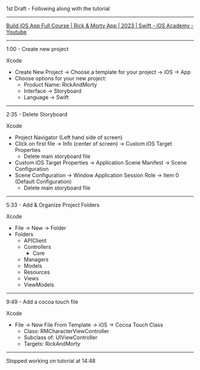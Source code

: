 1st Draft - Following along with the tutorial

- - - -

[Build iOS App Full Course | Rick & Morty App | 2023 | Swift - iOS Academy - Youtube](https://youtu.be/fTGA8cjbf5Y?si=v0uyfp1NcuOjlWBR)

- - - -

1:00 - Create new project

Xcode
* Create New Project -> Choose a template for your project -> iOS -> App
* Choose options for your new project:
  * Product Name: RickAndMorty
  * Interface -> Storyboard
  * Language -> Swift

- - - -

2:35 - Delete Storyboard

Xcode
* Project Navigator (Left hand side of screen)
* Click on first file -> Info (center of screen) -> Custom iOS Target Properties
  * Delete main storyboard file
* Custom iOS Target Properties -> Application Scene Manifest -> Scene Configuration
* Scene Configuration -> Window Application Session Role -> Item 0 (Default Configuration)
  * Delete main storyboard file

- - - -

5:33 - Add & Organize Project Folders

Xcode
* File -> New -> Folder
* Folders
  * APIClient
  * Controllers
    * Core 
  * Managers
  * Models
  * Resources
  * Views
  * ViewModels

- - - -

9:49 - Add a cocoa touch file

Xcode
* File -> New File From Template -> iOS -> Cocoa Touch Class
  * Class: RMCharacterViewController
  * Subclass of: UIViewController
  * Targets: RickAndMorty

- - - -

Stopped working on tutorial at 14:48
